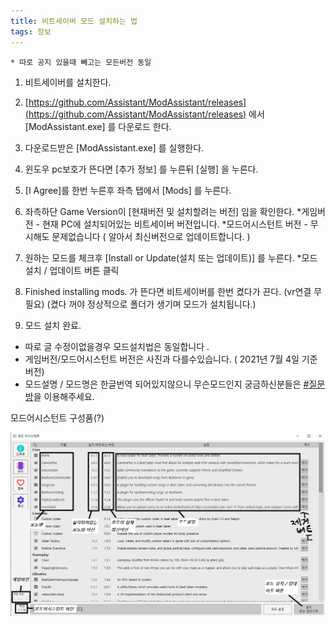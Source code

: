 ```yaml
---
title: 비트세이버 모드 설치하는 법
tags: 정보
---
```


```
* 따로 공지 있을때 빼고는 모든버전 동일
```

1. 비트세이버를 설치한다.

2. [https://github.com/Assistant/ModAssistant/releases](https://github.com/Assistant/ModAssistant/releases) 에서 [ModAssistant.exe] 를 다운로드 한다.

3. 다운로드받은 [ModAssistant.exe] 를 실행한다.

4. 윈도우 pc보호가 뜬다면 [추가 정보] 를 누른뒤 [실행] 을 누른다.

5. [I Agree]를 한번 누른후 좌측 탭에서 [Mods] 를 누른다.

6. 좌측하단 Game Version이 [현재버전 및 설치할려는 버전] 임을 확인한다.
*게임버전 - 현재 PC에 설치되어있는 비트세이버 버전입니다.
*모드어시스턴트 버전 - 무시해도 문제없습니다 
( 알아서 최신버전으로 업데이트합니다. )

7. 원하는 모드를 체크후 [Install or Update(설치 또는 업데이트)] 를 누른다. 
*모드 설치 / 업데이트 버튼 클릭

8. Finished installing mods. 가 뜬다면 비트세이버를 한번 켰다가 끈다. (vr연결 무필요) (켰다 꺼야 정상적으로 폴더가 생기며 모드가 설치됩니다.)

9.  모드 설치 완료.

* 따로 글 수정이없을경우 모드설치법은 동일합니다 .
* 게임버전/모드어시스턴트 버전은 사진과 다를수있습니다. 
( 2021년 7월 4일 기준 버전)
* 모드설명 / 모드명은 한글번역 되어있지않으니 무슨모드인지 궁금하신분들은
  [#질문방](https://discord.gg/SEFBZrG)을 이용해주세요.

모드어시스턴트 구성품(?)

![](/img/information/1.png)
